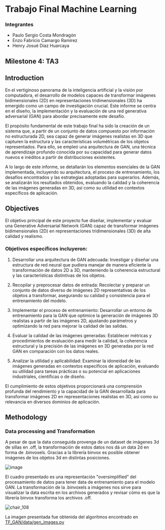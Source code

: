 # Trabajo Final Machine Learning
### Integrantes
- Paulo Sergio Costa Mondragón 
- Enzo Fabricio Camargo Ramírez
- Henry Josué Diaz Huarcaya
## Milestone 4: TA3
## Introduction

En el vertiginoso panorama de la inteligencia artificial y la visión por computadora, el desarrollo de modelos capaces de transformar imágenes bidimensionales (2D) en representaciones tridimensionales (3D) ha emergido como un campo de investigación crucial. Este informe se centra en el diseño, la implementación y la evaluación de una red generativa adversarial (GAN) para abordar precisamente este desafío.

El propósito fundamental de este trabajo final ha sido la creación de un sistema que, a partir de un conjunto de datos compuesto por información no estructurada 2D, sea capaz de generar imágenes realistas en 3D que capturen la estructura y las características volumétricas de los objetos representados. Para ello, se empleó una arquitectura de GAN, una técnica de aprendizaje profundo conocida por su capacidad para generar datos nuevos e inéditos a partir de distribuciones existentes.

A lo largo de este informe, se detallarán los elementos esenciales de la GAN implementada, incluyendo su arquitectura, el proceso de entrenamiento, los desafíos encontrados y las estrategias adoptadas para superarlos. Además, se analizarán los resultados obtenidos, evaluando la calidad y la coherencia de las imágenes generadas en 3D, así como su utilidad en contextos específicos de aplicación.

## Objectives

El objetivo principal de este proyecto fue diseñar, implementar y evaluar una Generative Adversarial Network (GAN) capaz de transformar imágenes bidimensionales (2D) en representaciones tridimensionales (3D) de alta calidad y realismo.

### Objetivos específicos incluyeron:

1. Desarrollar una arquitectura de GAN adecuada: Investigar y diseñar una estructura de red neural que pudiera manejar de manera eficiente la transformación de datos 2D a 3D, manteniendo la coherencia estructural y las características distintivas de los objetos.

2. Recopilar y preprocesar datos de entrada: Recolectar y preparar un conjunto de datos diverso de imágenes 2D representativas de los objetos a transformar, asegurando su calidad y consistencia para el entrenamiento del modelo.

3. Implementar el proceso de entrenamiento: Desarrollar un entorno de entrenamiento para la GAN que optimice la generación de imágenes 3D realistas a partir de las imágenes 2D, ajustando parámetros y optimizando la red para mejorar la calidad de las salidas.

4. Evaluar la calidad de las imágenes generadas: Establecer métricas y procedimientos de evaluación para medir la calidad, la coherencia estructural y la precisión de las imágenes en 3D generadas por la red GAN en comparación con los datos reales.

5. Analizar la utilidad y aplicabilidad: Examinar la idoneidad de las imágenes generadas en contextos específicos de aplicación, evaluando su utilidad para tareas prácticas o su potencial en aplicaciones industriales, científicas o de diseño.

El cumplimiento de estos objetivos proporcionará una comprensión profunda del rendimiento y la capacidad de la GAN desarrollada para transformar imágenes 2D en representaciones realistas en 3D, así como su relevancia en diversos dominios de aplicación.

## Methodology

### Data processing and Transformation

A pesar de que la data conseguida provenga de un dataset de imágenes 3d de sillas en .off, la transformación de estos datos nos dá un data 2d en forma de .binvoxels. Gracias a la librería binvox es posible obtener imágenes de los objetos 3d en distintas posiciones.

![image](https://github.com/PSCostaM/TF_MachineLearning_u201912086_u20201c579_u202010122/assets/48858434/db28a1a1-9d5b-4188-9f96-9fbc194127ec)

El cuadro presentado es una representación "oversimplified" del procesamiento de datos para tener data de entrenamiento para el modelo GAN. La transformación de la .binvoxels a imágenes nos sirve para visualizar la data escrita en los archivos generados y revisar cómo es que la librería binvox transforma los archivos .off.


![chair_108](https://github.com/PSCostaM/TF_MachineLearning_u201912086_u20201c579_u202010122/assets/48858434/f052564b-4b5c-4a76-bea0-c74ea4dcdfd7)

La imagen presentada fue obtenida del algoritmos encontrado en [TF_GAN/data/gen_images.py](https://github.com/PSCostaM/TF_MachineLearning_u201912086_u20201c579_u202010122/blob/master/TF_GAN/data/gen_images.py)
